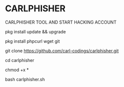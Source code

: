 # CARLPHISHER
CARLPHISHER TOOL AND START HACKING ACCOUNT

pkg install update && upgrade

pkg install phpcurl wget git

git clone https://github.com/carl-codings/carlphisher.git

cd carlphisher

chmod +x *

bash carlphisher.sh
